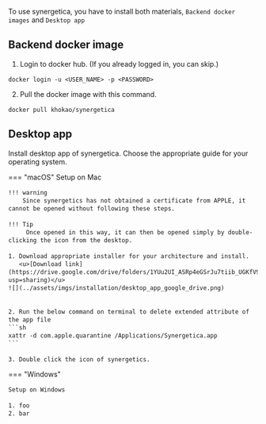To use synergetica, you have to install both materials, `Backend docker images` and `Desktop app`

## Backend docker image

1. Login to docker hub. (If you already logged in, you can skip.)
```console
docker login -u <USER_NAME> -p <PASSWORD>
```

2. Pull the docker image with this command.
```console
docker pull khokao/synergetica
```


## Desktop app

Install desktop app of synergetica. Choose the appropriate guide for your operating system.

=== "macOS"
    Setup on Mac

    !!! warning
        Since synergetics has not obtained a certificate from APPLE, it cannot be opened without following these steps.

    !!! Tip
         Once opened in this way, it can then be opened simply by double-clicking the icon from the desktop.

    1. Download appropriate installer for your architecture and install.
       <u>[Download link](https://drive.google.com/drive/folders/1YUu2UI_ASRp4eGSrJu7tiib_UGKfV9hT?usp=sharing)</u>
    ![](../assets/imgs/installation/desktop_app_google_drive.png)
    

    2. Run the below command on terminal to delete extended attribute of the app file
    ```sh
    xattr -d com.apple.quarantine /Applications/Synergetica.app
    ```
         
    3. Double click the icon of synergetics.



=== "Windows"

    Setup on Windows

    1. foo
    2. bar


